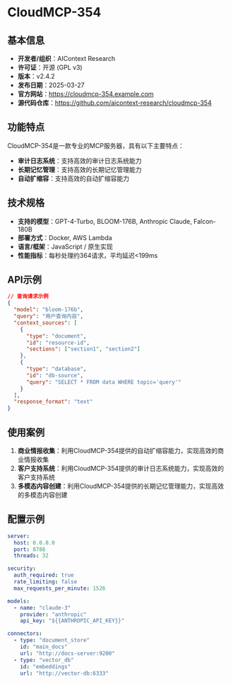 # CloudMCP-354

## 基本信息

- **开发者/组织**：AIContext Research
- **许可证**：开源 (GPL v3)
- **版本**：v2.4.2
- **发布日期**：2025-03-27
- **官方网站**：https://cloudmcp-354.example.com
- **源代码仓库**：https://github.com/aicontext-research/cloudmcp-354

## 功能特点

CloudMCP-354是一款专业的MCP服务器，具有以下主要特点：

- **审计日志系统**：支持高效的审计日志系统能力
- **长期记忆管理**：支持高效的长期记忆管理能力
- **自动扩缩容**：支持高效的自动扩缩容能力


## 技术规格

- **支持的模型**：GPT-4-Turbo, BLOOM-176B, Anthropic Claude, Falcon-180B
- **部署方式**：Docker, AWS Lambda
- **语言/框架**：JavaScript / 原生实现
- **性能指标**：每秒处理约364请求，平均延迟<199ms

## API示例

```json
// 查询请求示例
{
  "model": "bloom-176b",
  "query": "用户查询内容",
  "context_sources": [
    {
      "type": "document",
      "id": "resource-id",
      "sections": ["section1", "section2"]
    },
    {
      "type": "database",
      "id": "db-source",
      "query": "SELECT * FROM data WHERE topic='query'"
    }
  ],
  "response_format": "text"
}
```

## 使用案例

1. **商业情报收集**：利用CloudMCP-354提供的自动扩缩容能力，实现高效的商业情报收集
2. **客户支持系统**：利用CloudMCP-354提供的审计日志系统能力，实现高效的客户支持系统
3. **多模态内容创建**：利用CloudMCP-354提供的长期记忆管理能力，实现高效的多模态内容创建


## 配置示例

```yaml
server:
  host: 0.0.0.0
  port: 8788
  threads: 32

security:
  auth_required: true
  rate_limiting: false
  max_requests_per_minute: 1526

models:
  - name: "claude-3"
    provider: "anthropic"
    api_key: "${{ANTHROPIC_API_KEY}}"

connectors:
  - type: "document_store"
    id: "main_docs"
    url: "http://docs-server:9200"
  - type: "vector_db"
    id: "embeddings"
    url: "http://vector-db:6333"
```